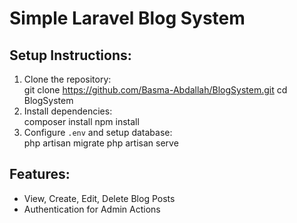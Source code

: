 
# Simple Laravel Blog System

## Setup Instructions:
1. Clone the repository:  
git clone https://github.com/Basma-Abdallah/BlogSystem.git cd BlogSystem
2. Install dependencies:  
composer install npm install
3. Configure `.env` and setup database:  
php artisan migrate php artisan serve

## Features:
- View, Create, Edit, Delete Blog Posts
- Authentication for Admin Actions
